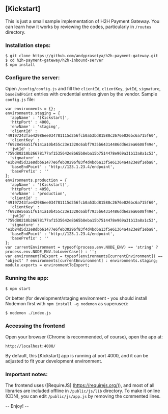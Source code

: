## [Kickstart]

This is just a small sample implementation of H2H Payment Gateway. You can learn how it works by reviewing the codes, particularly in `/routes` directory.

### Installation steps:
```
$ git clone https://github.com/andyprasetya/h2h-payment-gateway.git
$ cd h2h-payment-gateway/h2h-inbound-server
$ npm install
```
### Configure the server:
Open `/config/config.js` and fill the `clientId`, `clientKey`, `jwtId`, `signature`, `baseEndPoint` entries with credential entries given by the vendor.
Sample `config.js` file:
```
var environments = {};
environments.staging = {
  'appName' : '[Kickstart]',
  'httpPort' : 4000,
  'envName' : 'staging',
  'clientId' : '49197243fae42986ee034781115d256fcb0a53bd81580c2676e026bc6a715f60',
  'clientKey' : 'f6928e56a51f6141a10b455c23e1320c6abf7935b64314486dd6e2ea6608f49e',
  'jwtId' : '759d80210b26678177af1535642e8b65b8eba15b7514478e969a31b13a8a1c53',
  'signature' : 'e1b84d5d32e8dbb61477e6feb30296f83f4d4bd6a13f5e61364a4a23e8f1eba8',
  'baseEndPoint' : 'http://123.1.23.4/endpoint',
  'basePrefix' : ''
};
environments.production = {
  'appName' : '[Kickstart]',
  'httpPort' : 4050,
  'envName' : 'production',
  'clientId' : '49197243fae42986ee034781115d256fcb0a53bd81580c2676e026bc6a715f60',
  'clientKey' : 'f6928e56a51f6141a10b455c23e1320c6abf7935b64314486dd6e2ea6608f49e',
  'jwtId' : '759d80210b26678177af1535642e8b65b8eba15b7514478e969a31b13a8a1c53',
  'signature' : 'e1b84d5d32e8dbb61477e6feb30296f83f4d4bd6a13f5e61364a4a23e8f1eba8',
  'baseEndPoint' : 'http://123.1.23.4/endpoint',
  'basePrefix' : ''
};
var currentEnvironment = typeof(process.env.NODE_ENV) == 'string' ? process.env.NODE_ENV.toLowerCase() : '';
var environmentToExport = typeof(environments[currentEnvironment]) == 'object' ? environments[currentEnvironment] : environments.staging;
module.exports = environmentToExport;
```
### Running the app:
```
$ npm start
```
Or better (for development/staging environment - you should install Nodemon first with `npm install -g nodemon` as superuser):
```
$ nodemon ./index.js
```
### Accessing the frontend
Open your browser (Chrome is recommended, of course), open the app at:
```
http://localhost:4000/
```
By default, this \[Kickstart\] app is running at port 4000, and it can be adjusted to fit your development environment.
### Important notes:
The frontend uses ([RequireJS] (https://requirejs.org/)), and most of all libraries are included offline in `/public/js/lib` directory. To make it online (CDN), you can edit `/public/js/app.js` by removing the commented lines.

-- Enjoy! --
